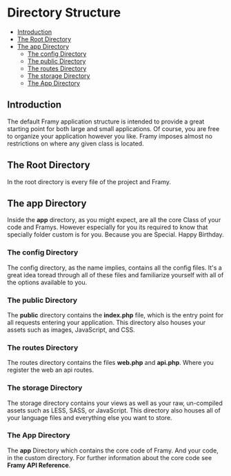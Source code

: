 # Directory Structure

 - [Introduction](#introduction)
 - [The Root Directory](#the-root-directory)
 - [The app Directory](#the-app-directory)
    - [The config Directory](#the-config-directory)
    - [The public Directory](#the-public-directory)
    - [The routes Directory](#the-routes-directory)
    - [The storage Directory](#the-storage-directory)
    - [The App Directory](#the-app-directory)

## Introduction

The default Framy application structure is intended to provide a great starting point for
both large and small applications. Of course, you are free to organize your application
however you like. Framy imposes almost no restrictions on where any given class is
located.

## The Root Directory

In the root directory is every file of the project and Framy.

## The app Directory

Inside the **app** directory, as you might expect, are all the core Class of your code and
Framys. However especially for you its required to know that specially folder custom is for
you. Because you are Special. Happy Birthday.

### The config Directory

The config directory, as the name implies, contains all the config files. It's a great idea
toread through all of these files and familiarize yourself with all of the options available to
you.

### The public Directory

The **public** directory contains the **index.php** file, which is the entry point for all requests
entering your application. This directory also houses your assets such as images,
JavaScript, and CSS.

### The routes Directory

The routes directory contains the files **web.php** and **api.php**. Where you register the web
an api routes.

### The storage Directory

The storage directory contains your views as well as your raw, un-compiled assets such as
LESS, SASS, or JavaScript. This directory also houses all of your language files and
everything else you want to store.

### The App Directory

The **app** Directory which contains the core code of Framy. And your code, in the custom
directory. For further information about the core code see **Framy API Reference**.
